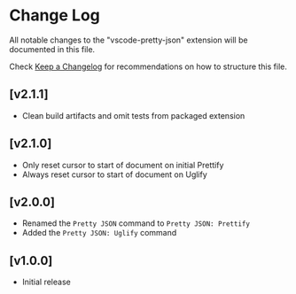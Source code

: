 # Change Log

All notable changes to the "vscode-pretty-json" extension will be documented in this file.

Check [Keep a Changelog](http://keepachangelog.com/) for recommendations on how to structure this file.

## [v2.1.1]

- Clean build artifacts and omit tests from packaged extension

## [v2.1.0]

- Only reset cursor to start of document on initial Prettify
- Always reset cursor to start of document on Uglify

## [v2.0.0]

- Renamed the `Pretty JSON` command to `Pretty JSON: Prettify`
- Added the `Pretty JSON: Uglify` command

## [v1.0.0]

- Initial release
